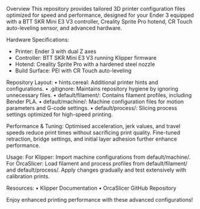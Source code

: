 Overview
This repository provides tailored 3D printer configuration files optimized for speed and performance, designed for your Ender 3 equipped with a BTT SKR Mini E3 V3 controller, Creality Sprite Pro hotend, CR Touch auto-leveling sensor, and advanced hardware.

Hardware Specifications:
- Printer: Ender 3 with dual Z axes
- Controller: BTT SKR Mini E3 V3 running Klipper firmware
- Hotend: Creality Sprite Pro with a hardened steel nozzle
- Build Surface: PEI with CR Touch auto-leveling

Repository Layout:
• hints.cereal: Additional printer hints and configurations.
• .gitignore: Maintains repository hygiene by ignoring unnecessary files.
• default/filament/: Contains filament profiles, including Bender PLA.
• default/machine/: Machine configuration files for motion parameters and G-code settings.
• default/process/: Slicing process settings optimized for high-speed printing.

Performance & Tuning:
Optimised acceleration, jerk values, and travel speeds reduce print times without sacrificing print quality. Fine-tuned retraction, bridge settings, and initial layer adhesion further enhance performance.

Usage:
For Klipper: Import machine configurations from default/machine/.
For OrcaSlicer: Load filament and process profiles from default/filament/ and default/process/.
Apply changes gradually and test extensively with calibration prints.

Resources:
• Klipper Documentation
• OrcaSlicer GitHub Repository

Enjoy enhanced printing performance with these advanced configurations!
